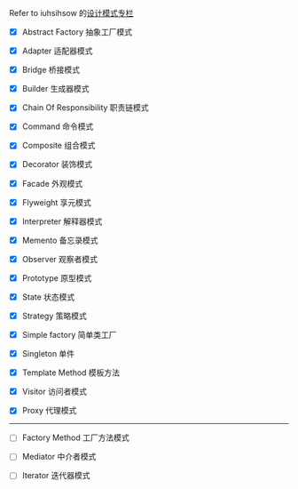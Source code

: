 
Refer to iuhsihsow 的[设计模式专栏](http://blog.csdn.net/column/details/baadf00df00dabadfds0.html)






- [x] Abstract Factory			抽象工厂模式

- [x] Adapter					适配器模式

- [x] Bridge					桥接模式

- [x] Builder					生成器模式

- [x] Chain Of Responsibility	职责链模式

- [x] Command					命令模式

- [x] Composite					组合模式

- [x] Decorator					装饰模式

- [x] Facade					外观模式

- [x] Flyweight					享元模式

- [x] Interpreter				解释器模式

- [x] Memento					备忘录模式

- [x] Observer					观察者模式

- [x] Prototype					原型模式

- [x] State						状态模式

- [x] Strategy					策略模式

- [x] Simple factory  简单类工厂

- [x] Singleton					单件

- [x] Template Method			模板方法

- [x] Visitor					访问者模式

- [x] Proxy						代理模式

______

- [ ] Factory Method			工厂方法模式
- [ ] Mediator					中介者模式
- [ ] Iterator					迭代器模式




